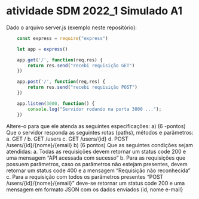 # atividade SDM 2022_1 Simulado A1

Dado o arquivo server.js (exemplo neste repositório):

~~~javascript 
    const express = require("express")

    let app = express()

    app.get('/', function(req,res) {
        return res.send("recebi requisição GET")
    })

    app.post('/', function(req,res) {
        return res.send("recebi requisição POST")
    })

    app.listen(3000, function() {
        console.log("Servidor rodando na porta 3000 ...");
    })
~~~


Altere-o para que ele atenda as seguintes especificações:
    a) (6 -pontos) Que o servidor responda as seguintes rotas (paths), métodos e parâmetros:
        a. GET 	/
        b. GET 	/users
        c. GET 	/users/{id}
        d. POST 	/users/{id}/{nome}/{email}
    b) (6 pontos) Que as seguintes condições sejam atendidas:
        a. Todas as requisições devem retornar um status code 200 e uma mensagem “API acessada com sucesso”
        b. Para as requisições que possuem parâmetros, caso os parâmetros não estejam presentes, devem retornar um status code 400 e a mensagem “Requisição não reconhecida”
        c. Para a requisição com todos os parâmetros presentes “POST /users/{id}/{nome}/{email}” deve-se retornar um status code 200 e uma mensagem em formato JSON com os dados enviados (id, nome e-mail}